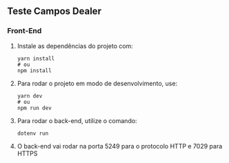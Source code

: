 ## Teste Campos Dealer

### Front-End
1. Instale as dependências do projeto com:
   ```
   yarn install
   # ou
   npm install
   ```

2. Para rodar o projeto em modo de desenvolvimento, use:
   ```
   yarn dev
   # ou
   npm run dev
   ```

3. Para rodar o back-end, utilize o comando:
   ```
   dotenv run
   ```

4. O back-end vai rodar na porta 5249 para o protocolo HTTP e 7029 para HTTPS
